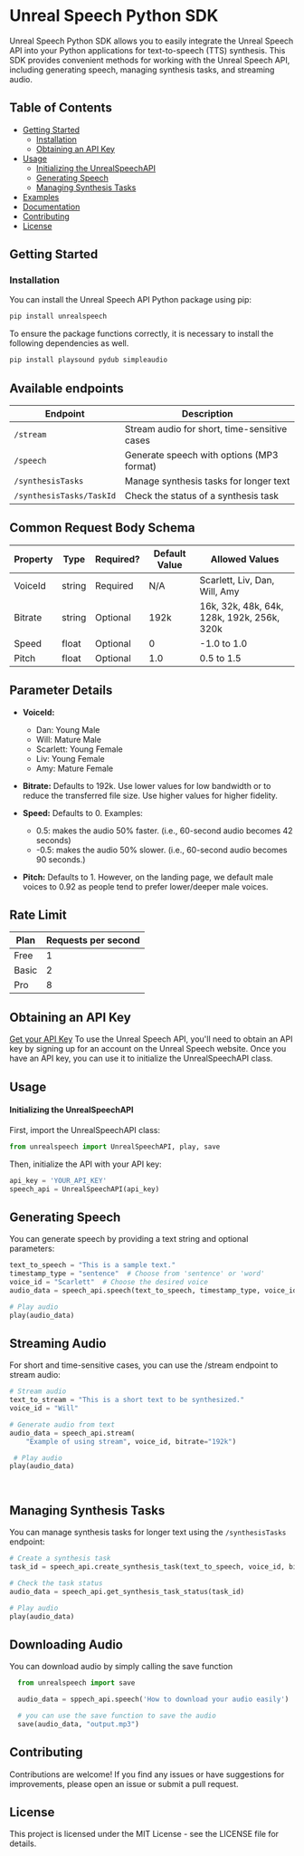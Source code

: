 # Unreal Speech Python SDK

Unreal Speech Python SDK allows you to easily integrate the Unreal Speech API into your Python applications for text-to-speech (TTS) synthesis. This SDK provides convenient methods for working with the Unreal Speech API, including generating speech, managing synthesis tasks, and streaming audio.

## Table of Contents

- [Getting Started](#getting-started)
  - [Installation](#installation)
  - [Obtaining an API Key](#obtaining-an-api-key)
- [Usage](#usage)
  - [Initializing the UnrealSpeechAPI](#initializing-the-unrealspeechapi)
  - [Generating Speech](#generating-speech)
  - [Managing Synthesis Tasks](#managing-synthesis-tasks)
- [Examples](#examples)
- [Documentation](#documentation)
- [Contributing](#contributing)
- [License](#license)

## Getting Started

### Installation

You can install the Unreal Speech API Python package using pip:

```bash
pip install unrealspeech
```

To ensure the package functions correctly, it is necessary to install the following dependencies as well.

```bash
pip install playsound pydub simpleaudio
```

## Available endpoints

| Endpoint                 | Description                                  |
| ------------------------ | -------------------------------------------- |
| `/stream`                | Stream audio for short, time-sensitive cases |
| `/speech`                | Generate speech with options (MP3 format)    |
| `/synthesisTasks`        | Manage synthesis tasks for longer text       |
| `/synthesisTasks/TaskId` | Check the status of a synthesis task         |

## Common Request Body Schema

| Property | Type   | Required? | Default Value | Allowed Values                             |
| -------- | ------ | --------- | ------------- | ------------------------------------------ |
| VoiceId  | string | Required  | N/A           | Scarlett, Liv, Dan, Will, Amy              |
| Bitrate  | string | Optional  | 192k          | 16k, 32k, 48k, 64k, 128k, 192k, 256k, 320k |
| Speed    | float  | Optional  | 0             | -1.0 to 1.0                                |
| Pitch    | float  | Optional  | 1.0           | 0.5 to 1.5                                 |

## Parameter Details

- **VoiceId:**

  - Dan: Young Male
  - Will: Mature Male
  - Scarlett: Young Female
  - Liv: Young Female
  - Amy: Mature Female

- **Bitrate:** Defaults to 192k. Use lower values for low bandwidth or to reduce the transferred file size. Use higher values for higher fidelity.

- **Speed:** Defaults to 0. Examples:

  - 0.5: makes the audio 50% faster. (i.e., 60-second audio becomes 42 seconds)
  - -0.5: makes the audio 50% slower. (i.e., 60-second audio becomes 90 seconds.)

- **Pitch:** Defaults to 1. However, on the landing page, we default male voices to 0.92 as people tend to prefer lower/deeper male voices.

## Rate Limit

| Plan  | Requests per second |
| ----- | ------------------- |
| Free  | 1                   |
| Basic | 2                   |
| Pro   | 8                   |

## Obtaining an API Key

[Get your API Key](https://unrealspeech.com/dashboard)
To use the Unreal Speech API, you'll need to obtain an API key by signing up for an account on the Unreal Speech website. Once you have an API key, you can use it to initialize the UnrealSpeechAPI class.

## Usage

#### Initializing the UnrealSpeechAPI

First, import the UnrealSpeechAPI class:

```python
from unrealspeech import UnrealSpeechAPI, play, save
```

Then, initialize the API with your API key:

```python
api_key = 'YOUR_API_KEY'
speech_api = UnrealSpeechAPI(api_key)
```

## Generating Speech

You can generate speech by providing a text string and optional parameters:

```python
text_to_speech = "This is a sample text."
timestamp_type = "sentence"  # Choose from 'sentence' or 'word'
voice_id = "Scarlett"  # Choose the desired voice
audio_data = speech_api.speech(text_to_speech, timestamp_type, voice_id)

# Play audio
play(audio_data)

```

## Streaming Audio

For short and time-sensitive cases, you can use the /stream endpoint to stream audio:

```python
# Stream audio
text_to_stream = "This is a short text to be synthesized."
voice_id = "Will"

# Generate audio from text
audio_data = speech_api.stream(
    "Example of using stream", voice_id, bitrate="192k")

 # Play audio
play(audio_data)




```

## Managing Synthesis Tasks

You can manage synthesis tasks for longer text using the `/synthesisTasks` endpoint:

```python
# Create a synthesis task
task_id = speech_api.create_synthesis_task(text_to_speech, voice_id, bitrate="320k", timestamp_type="word")

# Check the task status
audio_data = speech_api.get_synthesis_task_status(task_id)

# Play audio
play(audio_data)

```

## Downloading Audio

You can download audio by simply calling the save function

```python
  from unrealspeech import save

  audio_data = sppech_api.speech('How to download your audio easily')

  # you can use the save function to save the audio
  save(audio_data, "output.mp3")
```

## Contributing

Contributions are welcome! If you find any issues or have suggestions for improvements, please open an issue or submit a pull request.

## License

This project is licensed under the MIT License - see the LICENSE file for details.
